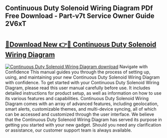## Continuous Duty Solenoid Wiring Diagram PDf Free Download - Part-v7t Service Owner Guide 2V6xT

# <h2><a href="http://dfiomnb.blite.top/?on=Continuous+Duty+Solenoid+Wiring+Diagram">🔗Download New 👉🔴 Continuous Duty Solenoid Wiring Diagram</a></h2>

[![Continuous Duty Solenoid Wiring Diagram download](https://i.imgur.com/lujVjoI.png)](http://dfiomnb.blite.top/?on=Continuous+Duty+Solenoid+Wiring+Diagram)
Navigate with Confidence This manual guides you through the process of setting up, using, and maintaining your new Continuous Duty Solenoid Wiring Diagram with confidence. To get started with your Continuous Duty Solenoid Wiring Diagram, please read this user manual carefully before use. It includes detailed instructions for product setup, as well as information on how to use its various features and capabilities. Continuous Duty Solenoid Wiring Diagram comes with an array of advanced features, including geolocation, smart alerts, customizable themes, and multi-device syncing, all of which can be accessed and customized through the user interface. We believe that the Continuous Duty Solenoid Wiring Diagram has served its purpose in getting you started with your new gadget. Should you need any clarification or assistance, our customer support team is always available.
